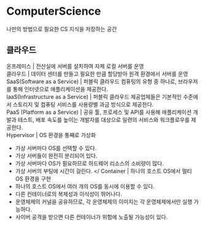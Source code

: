 # ComputerScience
나만의 방법으로 필요한 CS 지식을 저장하는 공간

## 클라우드
온프레미스 | 전산실에 서버를 설치하여 자체 로컬 서버를 운영 </br>
클라우드 | 데이터 센터를 만들고 필요한 만큼 할당받아 원격 환경에서 서버를 운영</br>
SaaS(Software as a Service) | 퍼블릭 클라우드 컴퓨팅의 유형 중 하나로, 브라우저를 통해 인터넷으로 애플리케이션을 제공한다.</br>
IaaS(Infrastructure as a Service) | 퍼블릭 클라우드 제공업체들은 기본적인 수준에서 스토리지 및 컴퓨팅 서비스를 사용량별 과금 방식으로 제공한다. </br>
PaaS (Platform as a Service) | 공유 툴, 프로세스 및 API를 사용해 애플리케이션 개발과 테스트, 배포 속도를 높이는 개발자를 대상으로 일련의 서비스와 워크플로우를 제공한다.   </br>
Hypervisor | OS 환경을 통째로 가상화
- 가상 서버마다 OS를 선택할 수 있다.
- 가상 서버들이 완전히 분리되어 있다.
- 가상 서버마다 OS가 필요하므로 하드웨어 리소스의 소비량이 많다.
- 가상 서버의 부팅에 시간이 걸린다. </
Container | 하나의 호스트 OS에서 멀티 OS 환경을 구현
- 하나의 호스트 OS에서 여러 개의 OS를 동시에 이용할 수 있다.
- 다른 컨테이너로의 복제성과 이식성이 뛰어나다.
- 운영체제의 커널을 공유하므로, 각 운영체제의 이미지는 각 운영체제에서만 실행 가능하다.
- 사이버 공격을 받으면 다른 컨테이너가 위험에 노출될 가능성이 있다.
